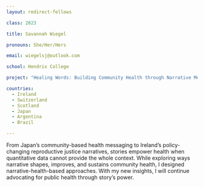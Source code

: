 ```yaml
---
layout: redirect-fellows

class: 2023

title: Savannah Wiegel

pronouns: She/Her/Hers

email: wiegelsj@outlook.com

school: Hendrix College

project: "Healing Words: Building Community Health through Narrative Medicine"

countries:
  - Ireland
  - Switzerland
  - Scotland
  - Japan
  - Argentina
  - Brazil

---
```


From Japan’s community-based health messaging to Ireland’s policy-changing reproductive justice narratives, stories empower health when quantitative data cannot provide the whole context. While exploring ways narrative shapes, improves, and sustains community health, I designed narrative-health-based approaches. With my new insights, I will continue advocating for public health through story’s power.
